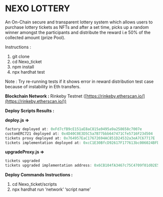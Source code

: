 # NEXO LOTTERY

An On-Chain secure and transparent lottery system which allows users to purchase lottery tickets as NFTs and after a set time, picks up a random winner amongst the participants and distribute the reward i.e 50% of the collected amount (prize Pool).

Instructions :
1) git clone
2) cd Nexo_ticket
3) npm install
4) npx hardhat test

Note : Try re-running tests if it shows error in reward distribution test case because of instability in Eth transfers.


**Blockchain Network :** Rinkeby Testnet ([https://rinkeby.etherscan.io/](https://rinkeby.etherscan.io/))

**Deploy Scripts Results :**

**deploy.js ⇒**                

```jsx
factory deployed at: 0xFd7cfB9cE151aE8aC815a9495a9a258658c7007e
customERC721 deployed at: 0x4D40C0E3D5C5a7B77bbb647471Cfe5716F23d504
tickets proxy deployed at: 0x764957EaC17672694AC851D24532a3eA7C67717E
tickets implementation deployed at: 0xcC1E30BfcD92617F177613bc006024BFD6296aEF
```

**upgradeProxy.js ⇒**

```jsx
tickets upgraded
tickets upgraded implementation address: 0x6CB104fA3467c75C4709f01d02E5d1fCC1439aD1
```

**Deploy Commands Instructions :** 

1. cd Nexo_ticket/scripts
2. npx hardhat run ‘network’ ‘script name’
```
